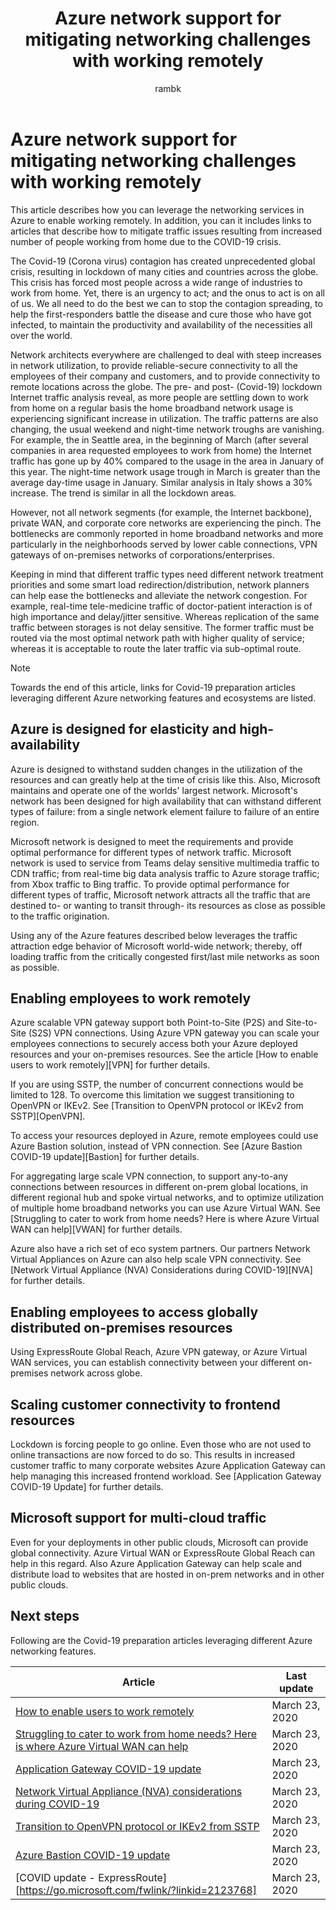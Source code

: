 ﻿---
title: 'Azure network support for mitigating networking challenges with working remotely'
description: This page describes how you can leverage Azure networking services that are available to enable working remotely and how to mitigate traffic issues resulting from increased number of people working from home due to the COVID-19 crisis.
services: networking
author: rambk

ms.service: virtual-network
ms.topic: article
ms.date: 03/23/2020
ms.author: kumud

---

# Azure network support for mitigating networking challenges with working remotely

This article describes how you can leverage the networking services in Azure to enable working remotely. In addition, you can it includes links to articles that describe how to mitigate traffic issues resulting from increased number of people working from home due to the COVID-19 crisis.

The Covid-19 (Corona virus) contagion has created unprecedented global crisis, resulting in lockdown of many cities and countries across the globe. This crisis has forced most people across a wide range of industries to work from home. Yet, there is an urgency to act; and the onus to act is on all of us. We all need to do the best we can to stop the contagion spreading, to help the first-responders battle the disease and cure those who have got infected, to maintain the productivity and availability of the necessities all over the world.

Network architects everywhere are challenged to deal with steep increases in network utilization, to provide reliable-secure connectivity to all the employees of their company and customers, and to provide connectivity to remote locations across the globe. The pre- and post- (Covid-19) lockdown Internet traffic analysis reveal, as more people are settling down to work from home on a regular basis the home broadband network usage is experiencing significant increase in utilization. The traffic patterns are also changing, the usual weekend and night-time network troughs are vanishing. For example, the in Seattle area, in the beginning of March (after several companies in area requested employees to work from home) the Internet traffic has gone up by 40% compared to the usage in the area in January of this year. The night-time network usage trough in March is greater than the average day-time usage in January. Similar analysis in Italy shows a 30% increase. The trend is similar in all the lockdown areas.

However, not all network segments (for example, the Internet backbone), private WAN, and corporate core networks are experiencing the pinch. The bottlenecks are commonly reported in home broadband networks and more particularly in the neighborhoods served by lower cable connections, VPN gateways of on-premises networks of corporations/enterprises.

Keeping in mind that different traffic types need different network treatment priorities and some smart load redirection/distribution, network planners can help ease the bottlenecks and alleviate the network congestion. For example, real-time tele-medicine traffic of doctor-patient interaction is of high importance and delay/jitter sensitive. Whereas replication of the same traffic between storages is not delay sensitive. The former traffic must be routed via the most optimal network path with higher quality of service; whereas it is acceptable to route the later traffic via sub-optimal route.

>[!NOTE] 
>Towards the end of this article, links for Covid-19 preparation articles leveraging different Azure networking features and ecosystems are listed.
>

## Azure is designed for elasticity and high-availability

Azure is designed to withstand sudden changes in the utilization of the resources and can greatly help at the time of crisis like this. Also, Microsoft maintains and operate one of the worlds' largest network. Microsoft's network has been designed for high availability that can withstand different types of failure: from a single network element failure to failure of an entire region.

Microsoft network is designed to meet the requirements and provide optimal performance for different types of network traffic. Microsoft network is used to service from Teams delay sensitive multimedia traffic to CDN traffic; from real-time big data analysis traffic to Azure storage traffic; from Xbox traffic to Bing traffic. To provide optimal performance for different types of traffic, Microsoft network attracts all the traffic that are destined to- or wanting to transit through- its resources as close as possible to the traffic origination.

Using any of the Azure features described below leverages the traffic attraction edge behavior of Microsoft world-wide network; thereby, off loading traffic from the critically congested first/last mile networks as soon as possible.

## Enabling employees to work remotely

Azure scalable VPN gateway support both Point-to-Site (P2S) and Site-to-Site (S2S) VPN connections. Using Azure VPN gateway you can scale your employees connections to securely access both your Azure deployed resources and your on-premises resources. See the article [How to enable users to work remotely][VPN] for further details. 

If you are using SSTP, the number of concurrent connections would be limited to 128. To overcome this limitation we suggest transitioning to OpenVPN or IKEv2. See [Transition to OpenVPN protocol or IKEv2 from SSTP][OpenVPN].

To access your resources deployed in Azure, remote employees could use Azure Bastion solution, instead of VPN connection. See [Azure Bastion COVID-19 update][Bastion] for further details.

For aggregating large scale VPN connection, to support any-to-any connections between resources in different on-prem global locations, in different regional hub and spoke virtual networks, and to optimize utilization of multiple home broadband networks you can use Azure Virtual WAN. See [Struggling to cater to work from home needs? Here is where Azure Virtual WAN can help][VWAN] for further details.

Azure also have a rich set of eco system partners. Our partners Network Virtual Appliances on Azure can also help scale VPN connectivity. See [Network Virtual Appliance (NVA) Considerations during COVID-19][NVA] for further details.

## Enabling employees to access globally distributed on-premises resources

Using ExpressRoute Global Reach, Azure VPN gateway, or Azure Virtual WAN services, you can establish connectivity between your different on-premises network across globe. 

## Scaling customer connectivity to frontend resources

Lockdown is forcing people to go online. Even those who are not used to online transactions are now forced to do so. This results in increased customer traffic to many corporate websites Azure Application Gateway can help managing this increased frontend workload. See [Application Gateway COVID-19 Update] for further details.

## Microsoft support for multi-cloud traffic

Even for your deployments in other public clouds, Microsoft can provide global connectivity. Azure Virtual WAN or ExpressRoute Global Reach can help in this regard. Also Azure Application Gateway can help scale and distribute load to websites that are hosted in on-prem networks and in other public clouds.


## Next steps

Following are the Covid-19 preparation articles leveraging different Azure networking features.

| **Article** | **Last update** |
| --- | --- |
| [How to enable users to work remotely](https://go.microsoft.com/fwlink/?linkid=2123770) | March 23, 2020 |
| [Struggling to cater to work from home needs? Here is where Azure Virtual WAN can help](https://go.microsoft.com/fwlink/?linkid=2123769) | March 23, 2020 |
| [Application Gateway COVID-19 update](https://go.microsoft.com/fwlink/?linkid=2123940) | March 23, 2020 |
| [Network Virtual Appliance (NVA) considerations during COVID-19](https://go.microsoft.com/fwlink/?linkid=2123771)| March 23, 2020 |
| [Transition to OpenVPN protocol or IKEv2 from SSTP](https://go.microsoft.com/fwlink/?linkid=2124112) | March 23, 2020 |
| [Azure Bastion COVID-19 update](https://go.microsoft.com/fwlink/?linkid=2123939) | March 23, 2020 |
| [COVID update - ExpressRoute][https://go.microsoft.com/fwlink/?linkid=2123768] | March 23, 2020 |
